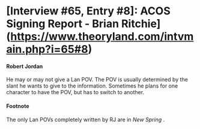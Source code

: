 # [Interview #65, Entry #8]: ACOS Signing Report - Brian Ritchie](https://www.theoryland.com/intvmain.php?i=65#8)

#### Robert Jordan

He may or may not give a Lan POV. The POV is usually determined by the slant he wants to give to the information. Sometimes he plans for one character to have the POV, but has to switch to another.

#### Footnote

The only Lan POVs completely written by RJ are in
*New Spring*
.


